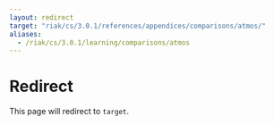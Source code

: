 ```yaml
---
layout: redirect
target: "riak/cs/3.0.1/references/appendices/comparisons/atmos/"
aliases:
  - /riak/cs/3.0.1/learning/comparisons/atmos
---
```


# Redirect

This page will redirect to `target`.
